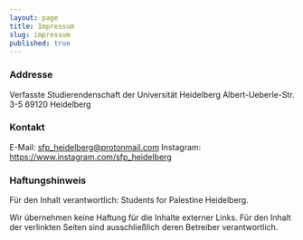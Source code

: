 ```yaml
---
layout: page
title: Impressum
slug: impressum
published: true
---
```


### Addresse
Verfasste Studierendenschaft der Universität Heidelberg
Albert-Ueberle-Str. 3-5
69120 Heidelberg

### Kontakt
E-Mail: sfp_heidelberg@protonmail.com 
Instagram: https://www.instagram.com/sfp_heidelberg

### Haftungshinweis
Für den Inhalt verantwortlich: Students for Palestine Heidelberg.

Wir übernehmen keine Haftung für die Inhalte externer Links. Für den Inhalt der verlinkten Seiten sind ausschließlich deren Betreiber verantwortlich.